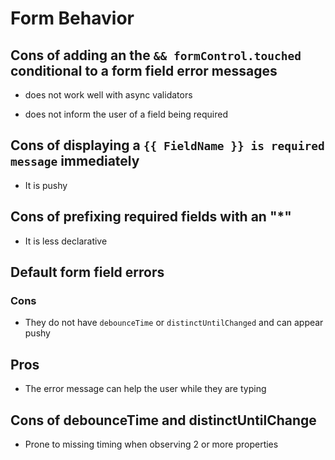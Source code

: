 # Form Behavior

## Cons of adding an the `&& formControl.touched` conditional to a form field error messages

- does not work well with async validators

- does not inform the user of a field being required

## Cons of displaying a `{{ FieldName }} is required message` immediately

- It is pushy

## Cons of prefixing required fields with an "\*"

- It is less declarative

## Default form field errors

### Cons

- They do not have `debounceTime` or `distinctUntilChanged` and can appear pushy

## Pros

- The error message can help the user while they are typing

## Cons of debounceTime and distinctUntilChange

- Prone to missing timing when observing 2 or more properties
